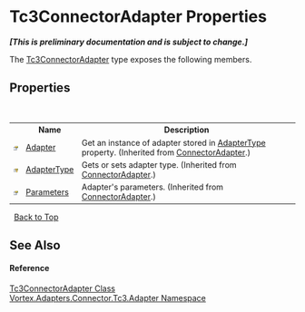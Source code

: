 # Tc3ConnectorAdapter Properties
 _**\[This is preliminary documentation and is subject to change.\]**_

The <a href="T_Vortex_Adapters_Connector_Tc3_Adapter_Tc3ConnectorAdapter.md">Tc3ConnectorAdapter</a> type exposes the following members.


## Properties
&nbsp;<table><tr><th></th><th>Name</th><th>Description</th></tr><tr><td>![Public property](media/pubproperty.gif "Public property")</td><td><a href="P_Vortex_Connector_ConnectorAdapter_Adapter.md">Adapter</a></td><td>
Get an instance of adapter stored in <a href="P_Vortex_Connector_ConnectorAdapter_AdapterType.md">AdapterType</a> property.
 (Inherited from <a href="T_Vortex_Connector_ConnectorAdapter.md">ConnectorAdapter</a>.)</td></tr><tr><td>![Protected property](media/protproperty.gif "Protected property")</td><td><a href="P_Vortex_Connector_ConnectorAdapter_AdapterType.md">AdapterType</a></td><td>
Gets or sets adapter type.
 (Inherited from <a href="T_Vortex_Connector_ConnectorAdapter.md">ConnectorAdapter</a>.)</td></tr><tr><td>![Public property](media/pubproperty.gif "Public property")</td><td><a href="P_Vortex_Connector_ConnectorAdapter_Parameters.md">Parameters</a></td><td>
Adapter's parameters.
 (Inherited from <a href="T_Vortex_Connector_ConnectorAdapter.md">ConnectorAdapter</a>.)</td></tr></table>&nbsp;
<a href="#tc3connectoradapter-properties">Back to Top</a>

## See Also


#### Reference
<a href="T_Vortex_Adapters_Connector_Tc3_Adapter_Tc3ConnectorAdapter.md">Tc3ConnectorAdapter Class</a><br /><a href="N_Vortex_Adapters_Connector_Tc3_Adapter.md">Vortex.Adapters.Connector.Tc3.Adapter Namespace</a><br />